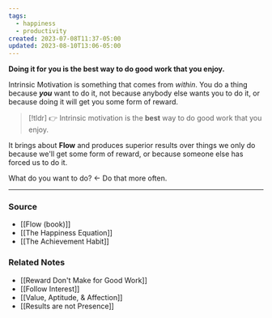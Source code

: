 ```yaml
---
tags:
  - happiness
  - productivity
created: 2023-07-08T11:37-05:00
updated: 2023-08-10T13:06-05:00
---
```

**Doing it for you is the best way to do good work that you enjoy.**

Intrinsic Motivation is something that comes from *within*. You do a thing because ***you*** want to do it, not because anybody else wants you to do it, or because doing it will get you some form of reward. 

> [!tldr] 👉 Intrinsic motivation is the **best** way to do good work that you enjoy.

 It brings about **Flow** and produces superior results over things we only do because we'll get some form of reward, or because someone else has forced us to do it.

What do you want to do? ← Do that more often.

---

### Source
- [[Flow (book)]]
- [[The Happiness Equation]]
- [[The Achievement Habit]]

### Related Notes
- [[Reward Don't Make for Good Work]] 
- [[Follow Interest]] 
- [[Value, Aptitude, & Affection]] 
- [[Results are not Presence]]
